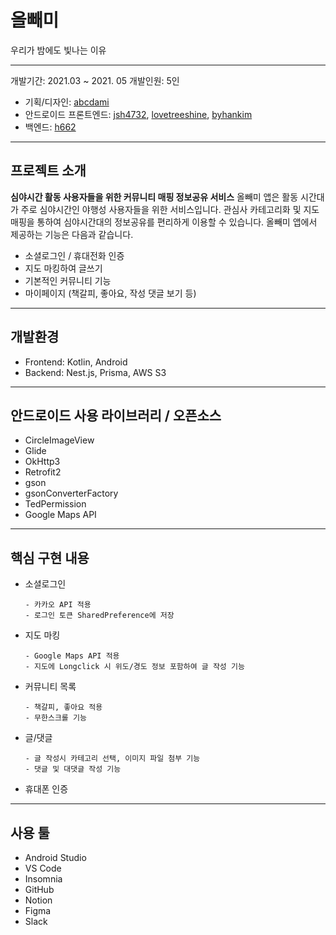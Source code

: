 # 올빼미

우리가 밤에도 빛나는 이유

---

개발기간: 2021.03 ~ 2021. 05
개발인원: 5인

- 기획/디자인: [abcdami](https://github.com/abcdami)
- 안드로이드 프론트엔드: [jsh4732](https://github.com/jsh4732), [lovetreeshine](https://github.com/lovetreeshine), [byhankim](https://github.com/byhankim)
- 백엔드: [h662]()

---

## 프로젝트 소개

**심야시간 활동 사용자들을 위한 커뮤니티 매핑 정보공유 서비스**
올빼미 앱은 활동 시간대가 주로 심야시간인 야행성 사용자들을 위한 서비스입니다. 관심사 카테고리화 및 지도 매핑을 통하여 심야시간대의 정보공유를 편리하게 이용할 수 있습니다.
올빼미 앱에서 제공하는 기능은 다음과 같습니다.

- 소셜로그인 / 휴대전화 인증
- 지도 마킹하여 글쓰기
- 기본적인 커뮤니티 기능
- 마이페이지 (책갈피, 좋아요, 작성 댓글 보기 등)

---

## 개발환경

- Frontend: Kotlin, Android
- Backend: Nest.js, Prisma, AWS S3

---

## 안드로이드 사용 라이브러리 / 오픈소스

- CircleImageView
- Glide
- OkHttp3
- Retrofit2
- gson
- gsonConverterFactory
- TedPermission
- Google Maps API

---

## 핵심 구현 내용

- 소셜로그인
  ```
  - 카카오 API 적용
  - 로그인 토큰 SharedPreference에 저장
  ```
- 지도 마킹
  ```
  - Google Maps API 적용
  - 지도에 Longclick 시 위도/경도 정보 포함하여 글 작성 기능
  ```
- 커뮤니티 목록
  ```
  - 책갈피, 좋아요 적용
  - 무한스크롤 기능
  ```
- 글/댓글
  ```
  - 글 작성시 카테고리 선택, 이미지 파일 첨부 기능
  - 댓글 및 대댓글 작성 기능
  ```
- 휴대폰 인증

---

## 사용 툴

- Android Studio
- VS Code
- Insomnia
- GitHub
- Notion
- Figma
- Slack
